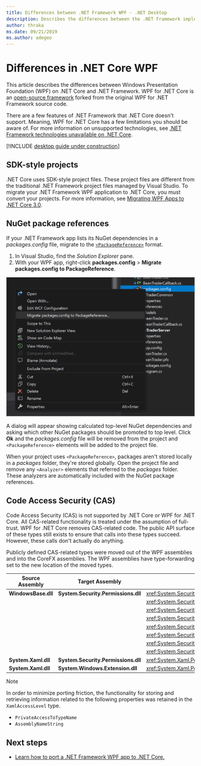 ```yaml
---
title: Differences between .NET Framework WPF - .NET Desktop
description: Describes the differences between the .NET Framework implementation of Windows Presentation Foundation (WPF) and .NET Core WPF. When migrating your app, you should consider these incompatibilities.
author: thraka
ms.date: 09/21/2019
ms.author: adegeo
---
```


# Differences in .NET Core WPF

This article describes the differences between Windows Presentation Foundation (WPF) on .NET Core and .NET Framework. WPF for .NET Core is an [open-source framework](https://github.com/dotnet/wpf) forked from the original WPF for .NET Framework source code.

There are a few features of .NET Framework that .NET Core doesn't support. Meaning, WPF for .NET Core has a few limitations you should be aware of. For more information on unsupported technologies, see [.NET Framework technologies unavailable on .NET Core](../../core/porting/net-framework-tech-unavailable.md).

[!INCLUDE [desktop guide under construction](../../../includes/desktop-guide-preview-note.md)]

## SDK-style projects

.NET Core uses SDK-style project files. These project files are different from the traditional .NET Framework project files managed by Visual Studio. To migrate your .NET Framework WPF application to .NET Core, you must convert your projects. For more information, see [Migrating WPF Apps to .NET Core 3.0][migrate-project].

## NuGet package references

If your .NET Framework app lists its NuGet dependencies in a *packages.config* file, migrate to the [`<PackageReference>`](/nuget/consume-packages/package-references-in-project-files) format.

01. In Visual Studio, find the *Solution Explorer* pane.
01. With your WPF app, right-click **packages.config** > **Migrate packages.config to PackageReference**.

![Upgrading to PackageReference](media/differences-from-net-framework/package-reference-migration.png)

A dialog will appear showing calculated top-level NuGet dependencies and asking which other NuGet packages should be promoted to top level. Click **Ok** and the *packages.config* file will be removed from the project and `<PackageReference>` elements will be added to the project file.

When your project uses `<PackageReference>`, packages aren't stored locally in a *packages* folder, they're stored globally. Open the project file and remove any `<Analyzer>` elements that referred to the *packages* folder. These analyzers are automatically included with the NuGet package references.

## Code Access Security (CAS)

Code Access Security (CAS) is not supported by .NET Core or WPF for .NET Core. All CAS-related functionality is treated under the assumption of full-trust. WPF for .NET Core removes CAS-related code. The public API surface of these types still exists to ensure that calls into these types succeed. However, these calls don't actually do anything.

Publicly defined CAS-related types were moved out of the WPF assemblies and into the CoreFX assemblies. The WPF assemblies have type-forwarding set to the new location of the moved types.

| Source Assembly | Target Assembly | Type                |
| --------------- | --------------- | ------------------- |
| **WindowsBase.dll** | **System.Security.Permissions.dll** | <xref:System.Security.Permissions.MediaPermission> |
|                     |                                     | <xref:System.Security.Permissions.MediaPermissionAttribute> |
|                     |                                     | <xref:System.Security.Permissions.MediaPermissionAudio> |
|                     |                                     | <xref:System.Security.Permissions.MediaPermissionImage> |
|                     |                                     | <xref:System.Security.Permissions.MediaPermissionVideo> |
|                     |                                     | <xref:System.Security.Permissions.WebBrowserPermission> |
|                     |                                     | <xref:System.Security.Permissions.WebBrowserPermissionAttribute> |
|                     |                                     | <xref:System.Security.Permissions.WebBrowserPermissionLevel> |
| **System.Xaml.dll** | **System.Security.Permissions.dll** | <xref:System.Xaml.Permissions.XamlLoadPermission> |
| **System.Xaml.dll** | **System.Windows.Extension.dll**    | <xref:System.Xaml.Permissions.XamlAccessLevel><br/> |

> [!NOTE]
> In order to minimize porting friction, the functionality for storing and retrieving information related to the following properties was retained in the `XamlAccessLevel` type.
>
> - `PrivateAccessToTypeName`
> - `AssemblyNameString`



## Next steps

- [Learn how to port a .NET Framework WPF app to .NET Core.][migrate-project]

[migrate-project]: convert-project-from-net-framework.md
